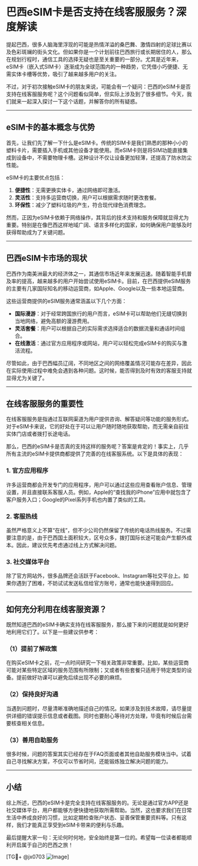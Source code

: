 # 巴西eSIM卡是否支持在线客服服务？深度解读

提起巴西，很多人脑海里浮现的可能是热情洋溢的桑巴舞、激情四射的足球比赛以及色彩斑斓的街头文化。但如果你是一个计划前往巴西旅行或长期居住的人，那么在规划行程时，通信工具的选择无疑也是至关重要的一部分。尤其是近年来，eSIM卡（嵌入式SIM卡）逐渐成为全球范围内的一种趋势，它凭借小巧便捷、无需实体卡槽等优势，吸引了越来越多用户的关注。

不过，对于初次接触eSIM卡的朋友来说，可能会有一个疑问：巴西的eSIM卡是否支持在线客服服务呢？这个问题看似简单，但实际上涉及到了很多细节。今天，我们就来一起深入探讨一下这个话题，并解答你的所有疑惑。

---

## eSIM卡的基本概念与优势

首先，让我们先了解一下什么是eSIM卡。传统的SIM卡是我们熟悉的那种小小的塑料卡片，需要插入手机或其他设备才能使用。而eSIM卡则是将SIM功能直接集成到设备中，不需要物理卡槽。这种设计不仅让设备更加轻薄，还提高了防水防尘性能。

eSIM卡的主要优点包括：
1. **便捷性**：无需更换实体卡，通过网络即可激活。
2. **灵活性**：支持多运营商切换，用户可以根据需求随时更改套餐。
3. **环保性**：减少了塑料垃圾的产生，符合现代绿色消费理念。

然而，正因为eSIM卡依赖于网络操作，其背后的技术支持和服务保障就显得尤为重要。特别是在像巴西这样地域广阔、语言多样化的国家，如何确保用户能够及时获得帮助成为了关键问题。

---

## 巴西eSIM卡市场的现状

巴西作为南美洲最大的经济体之一，其通信市场近年来发展迅速。随着智能手机普及率的提高，越来越多的用户开始尝试使用eSIM卡。目前，在巴西提供eSIM服务的主要有几家国际知名的移动运营商，如Apple、Google以及一些本地运营商。

这些运营商提供的eSIM服务通常涵盖以下几个方面：
- **国际漫游**：对于经常跨国旅行的用户而言，eSIM卡可以帮助他们无缝切换到当地网络，避免高额的漫游费用。
- **灵活套餐**：用户可以根据自己的实际需求选择适合的数据流量和通话时间组合。
- **在线激活**：通过官方应用程序或网站，用户可以轻松完成eSIM卡的购买与激活流程。

尽管如此，由于巴西幅员辽阔，不同地区之间的网络覆盖情况可能存在差异，因此在实际使用过程中难免会遇到各种问题。这时候，能否得到及时有效的客服支持就显得尤为关键了。

---

## 在线客服服务的重要性

在线客服服务是指通过互联网渠道为用户提供咨询、解答疑问等功能的服务形式。对于eSIM卡来说，它的好处在于可以让用户随时随地获取帮助，而无需亲自前往实体门店或者拨打长途电话。

那么，巴西的eSIM卡是否真的支持这样的服务呢？答案是肯定的！事实上，几乎所有主流的eSIM卡提供商都提供了完善的在线客服系统。以下是具体的表现：

### 1. 官方应用程序
许多运营商都会开发专门的应用程序，用户可以通过这些应用查看账户信息、管理设置，并且直接联系客服人员。例如，Apple的“查找我的iPhone”应用中就包含了客户服务入口；Google的Pixel系列手机也内置了类似的工具。

### 2. 客服热线
虽然严格意义上不算“在线”，但不少公司仍然保留了传统的电话热线服务。不过需要注意的是，由于巴西国土面积较大，区号众多，拨打国际长途可能会产生额外成本。因此，建议优先考虑通过线上方式解决问题。

### 3. 社交媒体平台
除了官方网站外，很多品牌还会活跃于Facebook、Instagram等社交平台上。如果你遇到了困难，不妨试试发送私信给官方账号，通常也能快速得到回应。

---

## 如何充分利用在线客服资源？

既然知道巴西的eSIM卡确实支持在线客服服务，那么接下来的问题就是如何更好地利用它们了。以下是一些建议供参考：

### （1）提前了解政策
在购买eSIM卡之前，花一点时间研究一下相关政策非常重要。比如，某些运营商可能对某些特定区域的服务范围有所限制；又或者有些套餐只适用于特定类型的设备。提前做好功课可以避免后续出现不必要的麻烦。

### （2）保持良好沟通
当遇到问题时，尽量清晰准确地描述自己的情况。如果涉及到技术故障，请尽量提供详细的错误提示信息或者截图。同时也要耐心等待对方处理，毕竟有时候后台需要核查相关信息。

### （3）善用自助服务
很多时候，问题的答案其实已经存在于FAQ页面或者其他自助服务模块当中。试着自己寻找解决方案，不仅可以节省时间，还能锻炼独立解决问题的能力。

---

## 小结

综上所述，巴西的eSIM卡是完全支持在线客服服务的。无论是通过官方APP还是社交媒体平台，用户都能够方便快捷地获取所需帮助。当然，这也要求我们在日常生活中养成良好的习惯，比如定期检查账户状态、妥善保管重要资料等。只有这样，我们才能真正享受到eSIM卡带来的便利与乐趣。

最后提醒大家一句：无论何时何地，安全始终是第一位的。希望每一位读者都能顺利开启属于自己的巴西之旅！

[TG💪+ @jx0703 ![Image](https://github.com/user-attachments/assets/dbca1d08-cadb-493c-b0ec-ad6f7a83f270)]